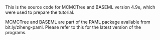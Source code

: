 This is the source code for MCMCTree and BASEML version 4.9e, which were used to
prepare the tutorial.

MCMCTree and BASEML are part of the PAML package available from bit.ly/ziheng-paml.
Please refer to this for the latest version of the programs.
